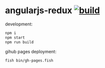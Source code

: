 # angularjs-redux [![build](https://travis-ci.org/daggerok/angularjs.svg?branch=angularjs-redux)](https://travis-ci.org/daggerok/angularjs)

development:

```bash
npm i
npm start
npm run build
```

gihub pages deployment:

```fish
fish bin/gh-pages.fish
```
